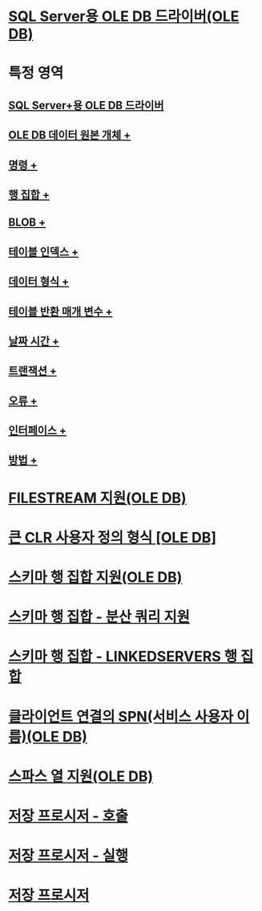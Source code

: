 # [SQL Server용 OLE DB 드라이버(OLE DB)](oledb-driver-for-sql-server-ole-db.md)

# 특정 영역
## [SQL Server+용 OLE DB 드라이버](../../oledb/ole-db-driver/creating-a-oledb-driver-for-sql-server-application.md)
## [OLE DB 데이터 원본 개체 +](../../oledb/ole-db-data-source-objects/data-source-objects-ole-db.md)
## [명령 +](../../oledb/ole-db-commands/commands.md)
## [행 집합 +](../../oledb/ole-db-rowsets/rowsets.md)
## [BLOB +](../../oledb/ole-db-blobs/blobs-and-ole-objects.md)
## [테이블 인덱스 +](../../oledb/ole-db-tables-indexes/tables-and-indexes.md)
## [데이터 형식 +](../../oledb/ole-db-data-types/data-types-ole-db.md)
## [테이블 반환 매개 변수 +](../../oledb/ole-db-table-valued-parameters/table-valued-parameters-ole-db.md)
## [날짜 시간 +](../../oledb/ole-db-date-time/date-and-time-improvements-ole-db.md)
## [트랜잭션 +](../../oledb/ole-db-transactions/transactions.md)
## [오류 +](../../oledb/ole-db-errors/errors.md)
## [인터페이스 +](../../oledb/ole-db-interfaces/oledb-driver-for-sql-server-ole-db-interfaces.md)
## [방법 +](../../oledb/ole-db-how-to/ole-db-how-to-topics.md)

# [FILESTREAM 지원(OLE DB)](filestream-support-ole-db.md)
# [큰 CLR 사용자 정의 형식 [OLE DB]](large-clr-user-defined-types-ole-db.md)
# [스키마 행 집합 지원(OLE DB)](schema-rowset-support-ole-db.md)
# [스키마 행 집합 - 분산 쿼리 지원](schema-rowsets-distributed-query-support.md)
# [스키마 행 집합 - LINKEDSERVERS 행 집합](schema-rowsets-linkedservers-rowset.md)
# [클라이언트 연결의 SPN(서비스 사용자 이름)(OLE DB)](service-principal-names-spns-in-client-connections-ole-db.md)
# [스파스 열 지원(OLE DB)](sparse-columns-support-ole-db.md)
# [저장 프로시저 - 호출](stored-procedures-calling.md)
# [저장 프로시저 - 실행](stored-procedures-running.md)
# [저장 프로시저](stored-procedures.md)
